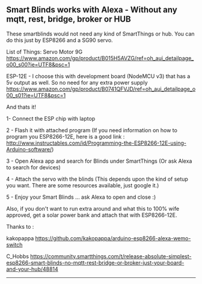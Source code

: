 Smart Blinds works with Alexa - Without any mqtt, rest, bridge, broker or HUB
--------------------------------------------
These smartblinds would not need any kind of SmartThings or hub. You can do this just by ESP8266 and a SG90 servo.

List of Things:
Servo Motor 9G
https://www.amazon.com/gp/product/B015H5AVZG/ref=oh_aui_detailpage_o00_s00?ie=UTF8&psc=1

ESP-12E - I choose this with development board (NodeMCU v3) that has a 5v output as well. So no need for any extra power supply
https://www.amazon.com/gp/product/B0741QFVJD/ref=oh_aui_detailpage_o00_s01?ie=UTF8&psc=1

And thats it! 

1- Connect the ESP chip with laptop

2 - Flash it with attached program (If you need information on how to program you ESP8266-12E, here is a good link : http://www.instructables.com/id/Programming-the-ESP8266-12E-using-Arduino-software/)

3 - Open Alexa app and search for Blinds under SmartThings (Or ask Alexa to search for devices)

4 - Attach the servo with the blinds (This depends upon the kind of setup you want. There are some resources available, just google it.)

5 - Enjoy your Smart Blinds ... ask Alexa to open and close :)


Also, if you don't want to run extra around and what this to 100% wife approved, get a solar power bank and attach that with ESP8266-12E.

Thanks to :

kakopappa
https://github.com/kakopappa/arduino-esp8266-alexa-wemo-switch

C_Hobbs
https://community.smartthings.com/t/release-absolute-simplest-esp8266-smart-blinds-no-mqtt-rest-bridge-or-broker-just-your-board-and-your-hub/48814

-----------------
